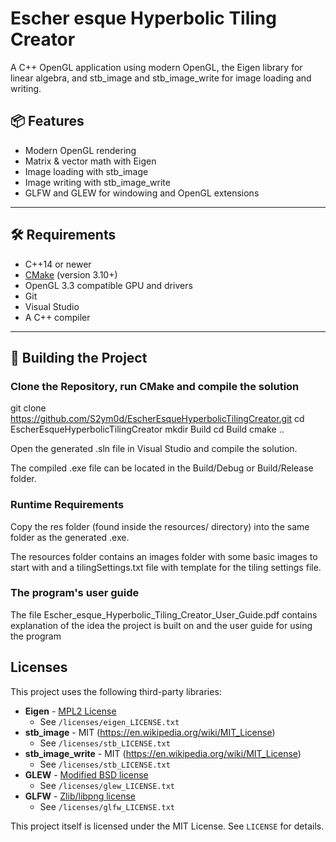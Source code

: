# Escher esque Hyperbolic Tiling Creator

A C++ OpenGL application using modern OpenGL, the Eigen library for linear algebra, and stb_image and stb_image_write for image loading and writing.

## 📦 Features

- Modern OpenGL rendering
- Matrix & vector math with Eigen
- Image loading with stb_image
- Image writing with stb_image_write
- GLFW and GLEW for windowing and OpenGL extensions

---

## 🛠️ Requirements

- C++14 or newer
- [CMake](https://cmake.org/) (version 3.10+)
- OpenGL 3.3 compatible GPU and drivers
- Git 
- Visual Studio
- A C++ compiler

---

## 🚀 Building the Project

### Clone the Repository, run CMake and compile the solution

git clone https://github.com/S2ym0d/EscherEsqueHyperbolicTilingCreator.git
cd EscherEsqueHyperbolicTilingCreator
mkdir Build
cd Build
cmake ..

Open the generated .sln file in Visual Studio and compile the solution.

The compiled .exe file can be located in the Build/Debug or Build/Release folder.

### Runtime Requirements

Copy the res folder (found inside the resources/ directory) into the same folder as the generated .exe.

The resources folder contains an images folder with some basic images to start with and a tilingSettings.txt file with template for the tiling settings file.

### The program's user guide

The file Escher_esque_Hyperbolic_Tiling_Creator_User_Guide.pdf contains explanation of the idea the project is built on and the user guide for using the program

## Licenses

This project uses the following third-party libraries:

- **Eigen** - [MPL2 License](https://www.mozilla.org/en-US/MPL/2.0/)
  - See `/licenses/eigen_LICENSE.txt`
- **stb_image** - MIT (https://en.wikipedia.org/wiki/MIT_License)
  - See `/licenses/stb_LICENSE.txt`
- **stb_image_write** - MIT (https://en.wikipedia.org/wiki/MIT_License)
  - See `/licenses/stb_LICENSE.txt`
- **GLEW** - [Modified BSD license](https://glew.sourceforge.net/glew.txt)
  - See `/licenses/glew_LICENSE.txt`
- **GLFW** - [Zlib/libpng license](https://www.glfw.org/license.html)
  - See `/licenses/glfw_LICENSE.txt`

This project itself is licensed under the MIT License. See `LICENSE` for details.
